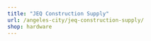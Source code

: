 ```yaml
---
title: "JEQ Construction Supply"
url: /angeles-city/jeq-construction-supply/
shop: hardware
---
```

